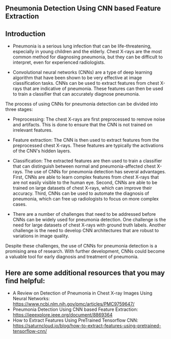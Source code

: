 ## Pneumonia Detection Using CNN based Feature Extraction
## Introduction
- Pneumonia is a serious lung infection that can be life-threatening, especially in young children and the elderly. Chest X-rays are the most common method for diagnosing pneumonia, but they can be difficult to interpret, even for experienced radiologists.

- Convolutional neural networks (CNNs) are a type of deep learning algorithm that have been shown to be very effective at image classification tasks. CNNs can be used to extract features from chest X-rays that are indicative of pneumonia. These features can then be used to train a classifier that can accurately diagnose pneumonia.

The process of using CNNs for pneumonia detection can be divided into three stages:

- Preprocessing: The chest X-rays are first preprocessed to remove noise and artifacts. This is done to ensure that the CNN is not trained on irrelevant features.
- Feature extraction: The CNN is then used to extract features from the preprocessed chest X-rays. These features are typically the activations of the CNN's hidden layers.
- Classification: The extracted features are then used to train a classifier that can distinguish between normal and pneumonia-affected chest X-rays.
The use of CNNs for pneumonia detection has several advantages. First, CNNs are able to learn complex features from chest X-rays that are not easily visible to the human eye. Second, CNNs are able to be trained on large datasets of chest X-rays, which can improve their accuracy. Third, CNNs can be used to automate the diagnosis of pneumonia, which can free up radiologists to focus on more complex cases.

- There are a number of challenges that need to be addressed before CNNs can be widely used for pneumonia detection. One challenge is the need for large datasets of chest X-rays with ground truth labels. Another challenge is the need to develop CNN architectures that are robust to variations in image quality.

Despite these challenges, the use of CNNs for pneumonia detection is a promising area of research. With further development, CNNs could become a valuable tool for early diagnosis and treatment of pneumonia.

## Here are some additional resources that you may find helpful:

- A Review on Detection of Pneumonia in Chest X-ray Images Using Neural Networks: https://www.ncbi.nlm.nih.gov/pmc/articles/PMC9759647/
- Pneumonia Detection Using CNN based Feature Extraction: https://ieeexplore.ieee.org/document/8869364
- How to Extract Features Using PreTrained Tensorflow CNN: https://saturncloud.io/blog/how-to-extract-features-using-pretrained-tensorflow-cnn/

